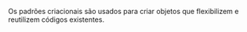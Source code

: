 Os padrões criacionais são usados para criar objetos que flexibilizem e reutilizem códigos existentes.